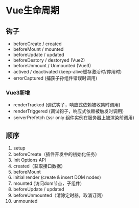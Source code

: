 # Vue生命周期

## 钩子

- beforeCreate / created
- beforeMount / mounted
- beforeUpdate / updated
- beforeDestory / destoryed (Vue2)
- beforeUnmount / Unmounted (Vue3)
- actived / deactivated (keep-alive缓存激活时/停用时)
- errorCaptured (捕获子孙组件错误时调用)

### Vue3新增

- renderTracked (调试钩子，响应式依赖被收集时调用)
- renderTriggered (调试钩子，响应式依赖被触发时调用)
- serverPrefetch (ssr only 组件实例在服务器上被渲染前调用)

## 顺序

1. setup
2. beforeCreate（插件开发中的初始化任务）
3. Init Options API
4. created（获取接口数据）
5. beforeMount
6. initial render (create & insert DOM nodes)
7. mounted (访问dom节点，子组件)
8. beforeUpdate / updated
9. beforeUnmounted（清除定时器，取消订阅）
10. unmounted